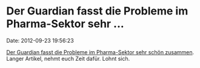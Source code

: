 Der Guardian fasst die Probleme im Pharma-Sektor sehr \...
==========================================================

Date: 2012-09-23 19:56:23

[Der Guardian fasst die Probleme im Pharma-Sektor sehr schön
zusammen](http://www.guardian.co.uk/business/2012/sep/21/drugs-industry-scandal-ben-goldacre).
Langer Artikel, nehmt euch Zeit dafür. Lohnt sich.
